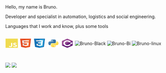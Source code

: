 ## 
Hello, my name is Bruno.

Developer and specialist in automation, logistics and social engineering.

Languages ​​that I work and know, plus some tools

<div style="display: inline_block"><br>
  <img align="center" alt="Rafa-Js" height="30" width="40" src="https://raw.githubusercontent.com/devicons/devicon/master/icons/javascript/javascript-plain.svg">
  <img align="center" alt="Rafa-HTML" height="30" width="40" src="https://raw.githubusercontent.com/devicons/devicon/master/icons/html5/html5-original.svg">
  <img align="center" alt="Rafa-CSS" height="30" width="40" src="https://raw.githubusercontent.com/devicons/devicon/master/icons/css3/css3-original.svg">
  <img align="center" alt="Rafa-Python" height="30" width="40" src="https://raw.githubusercontent.com/devicons/devicon/master/icons/python/python-original.svg">
  <img align="center" alt="Rafa-Csharp" height="30" width="40" src="https://raw.githubusercontent.com/devicons/devicon/master/icons/csharp/csharp-original.svg">
  <img align="center" alt='Bruno-Black' height="30" width="40" src="https://avatars.githubusercontent.com/u/6171113?s=200&v=4">
  <img align="center" alt='Bruno-Bi' height="30" width="40" src="https://images.datacamp.com/image/upload/v1714478776/re388xshtgihucfiiavf.png">
  <img align="center" alt='Bruno-linux' height="30" width="40" src="https://upload.wikimedia.org/wikipedia/commons/thumb/3/35/Tux.svg/1200px-Tux.svg.png">
</div>
  
  
  <div style="display: inline_block"><br>
  
 
</div>
  
  ##
 
<div> 
 

  <img height="150em" src="https://github-readme-stats.vercel.app/api?username=brunocamargo-prog&show_icons=true&theme=dark#gh-dark-mode-only"/>
  <img height="150em" src="https://github-readme-stats.vercel.app/api/top-langs/?username=brunocamargo-prog&layout=compact&theme=dark#gh-dark-mode-only"/>
  
</div>
